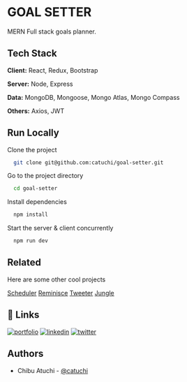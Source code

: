 # GOAL SETTER

MERN Full stack goals planner.

## Tech Stack

**Client:** React, Redux, Bootstrap

**Server:** Node, Express

**Data:** MongoDB, Mongoose, Mongo Atlas, Mongo Compass

**Others:** Axios, JWT

## Run Locally

Clone the project

```bash
  git clone git@github.com:catuchi/goal-setter.git
```

Go to the project directory

```bash
  cd goal-setter
```

Install dependencies

```bash
  npm install
```

Start the server & client concurrently

```bash
  npm run dev
```

## Related

Here are some other cool projects

[Scheduler](https://github.com/catuchi/scheduler)
[Reminisce](https://github.com/catuchi/reminisce)
[Tweeter](https://github.com/catuchi/tweeter)
[Jungle](https://github.com/catuchi/jungle-rails)

## 🔗 Links

[![portfolio](https://img.shields.io/badge/my_portfolio-000?style=for-the-badge&logo=ko-fi&logoColor=white)](https://chibu-atuchi.netlify.app/)
[![linkedin](https://img.shields.io/badge/linkedin-0A66C2?style=for-the-badge&logo=linkedin&logoColor=white)](https://www.linkedin.com/in/chibu-atuchi/)
[![twitter](https://img.shields.io/badge/gmail-1DA1F2?style=for-the-badge&logo=gmail&logoColor=red)](mailto:atuchibueze@gmail.com)

## Authors

- Chibu Atuchi - [@catuchi](https://www.github.com/catuchi)
